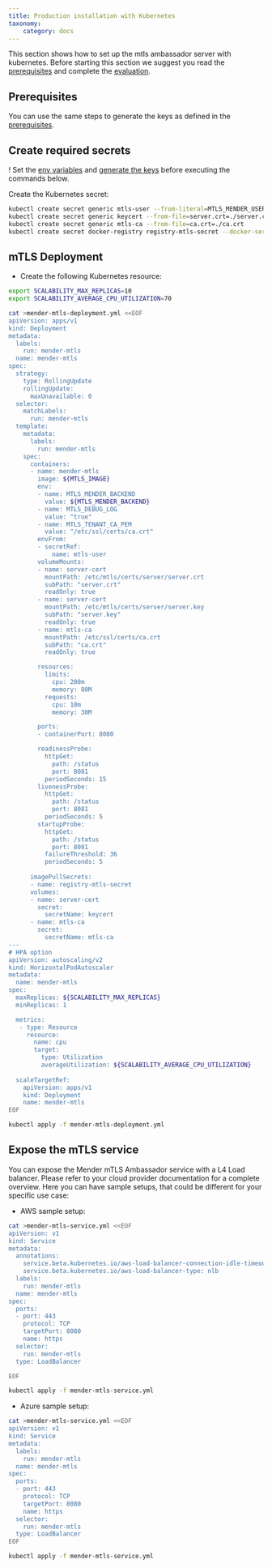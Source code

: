 ```yaml
---
title: Production installation with Kubernetes
taxonomy:
    category: docs
---
```




This section shows how to set up the mtls ambassador server with kubernetes.
Before starting this section we suggest you read the [prerequisites](../01.Keys-and-certificates/docs.md) and complete the [evaluation](../02.Evaluation-with-docker-compose/docs.md). 


## Prerequisites

You can use the same steps to generate the keys as defined in the [prerequisites](../01.Keys-and-certificates/docs.md).


## Create required secrets

! Set the [env variables](../01.Keys-and-certificates/docs.md#env-variables) and [generate the keys](../01.Keys-and-certificates/docs.md#generating-the-keys) before executing the commands below.

Create the Kubernetes secret:

```bash
kubectl create secret generic mtls-user --from-literal=MTLS_MENDER_USER=${MENDER_USERNAME} --from-literal=MTLS_MENDER_PASS=${MENDER_PASSWORD}
kubectl create secret generic keycert --from-file=server.crt=./server.crt --from-file=server.key=./server.key
kubectl create secret generic mtls-ca --from-file=ca.crt=./ca.crt
kubectl create secret docker-registry registry-mtls-secret --docker-server=${DOCKER_REGISTRY_URL} --docker-username=${DOCKER_REGISTRY_USERNAME} --docker-password={$DOCKER_REGISTRY_PASSWORD}
```


## mTLS Deployment
* Create the following Kubernetes resource:

```bash
export SCALABILITY_MAX_REPLICAS=10
export SCALABILITY_AVERAGE_CPU_UTILIZATION=70

cat >mender-mtls-deployment.yml <<EOF
apiVersion: apps/v1
kind: Deployment
metadata:
  labels:
    run: mender-mtls
  name: mender-mtls
spec:
  strategy:
    type: RollingUpdate
    rollingUpdate:
      maxUnavailable: 0
  selector:
    matchLabels:
      run: mender-mtls
  template:
    metadata:
      labels:
        run: mender-mtls
    spec:
      containers:
      - name: mender-mtls
        image: ${MTLS_IMAGE}
        env:
        - name: MTLS_MENDER_BACKEND
          value: ${MTLS_MENDER_BACKEND}
        - name: MTLS_DEBUG_LOG
          value: "true"
        - name: MTLS_TENANT_CA_PEM
          value: "/etc/ssl/certs/ca.crt"
        envFrom:
        - secretRef:
            name: mtls-user
        volumeMounts:
        - name: server-cert
          mountPath: /etc/mtls/certs/server/server.crt
          subPath: "server.crt"
          readOnly: true
        - name: server-cert
          mountPath: /etc/mtls/certs/server/server.key
          subPath: "server.key"
          readOnly: true
        - name: mtls-ca
          mountPath: /etc/ssl/certs/ca.crt
          subPath: "ca.crt"
          readOnly: true

        resources:
          limits:
            cpu: 200m
            memory: 80M
          requests:
            cpu: 10m
            memory: 30M

        ports:
        - containerPort: 8080

        readinessProbe:
          httpGet:
            path: /status
            port: 8081
          periodSeconds: 15
        livenessProbe:
          httpGet:
            path: /status
            port: 8081
          periodSeconds: 5
        startupProbe:
          httpGet:
            path: /status
            port: 8081
          failureThreshold: 36
          periodSeconds: 5
         
      imagePullSecrets:
      - name: registry-mtls-secret
      volumes:
      - name: server-cert
        secret:
          secretName: keycert
      - name: mtls-ca
        secret:
          secretName: mtls-ca
---
# HPA option
apiVersion: autoscaling/v2
kind: HorizontalPodAutoscaler
metadata:
  name: mender-mtls
spec:
  maxReplicas: ${SCALABILITY_MAX_REPLICAS}
  minReplicas: 1

  metrics:
   - type: Resource
     resource:
       name: cpu
       target:
         type: Utilization
         averageUtilization: ${SCALABILITY_AVERAGE_CPU_UTILIZATION}
 
  scaleTargetRef:
    apiVersion: apps/v1
    kind: Deployment
    name: mender-mtls
EOF

kubectl apply -f mender-mtls-deployment.yml
```


## Expose the mTLS service
You can expose the Mender mTLS Ambassador service with a L4 Load balancer. Please
refer to your cloud provider documentation for a complete overview.
Here you can have sample setups, that could be different for your specific use case:

* AWS sample setup:

```bash
cat >mender-mtls-service.yml <<EOF
apiVersion: v1
kind: Service
metadata:
  annotations:
    service.beta.kubernetes.io/aws-load-balancer-connection-idle-timeout: "600"
    service.beta.kubernetes.io/aws-load-balancer-type: nlb
  labels:
    run: mender-mtls
  name: mender-mtls
spec:
  ports:
  - port: 443
    protocol: TCP
    targetPort: 8080
    name: https
  selector:
    run: mender-mtls
  type: LoadBalancer

EOF

kubectl apply -f mender-mtls-service.yml
```

* Azure sample setup:

```bash
cat >mender-mtls-service.yml <<EOF
apiVersion: v1
kind: Service
metadata:
  labels:
    run: mender-mtls
  name: mender-mtls
spec:
  ports:
  - port: 443
    protocol: TCP
    targetPort: 8080
    name: https
  selector:
    run: mender-mtls
  type: LoadBalancer
EOF

kubectl apply -f mender-mtls-service.yml
```
